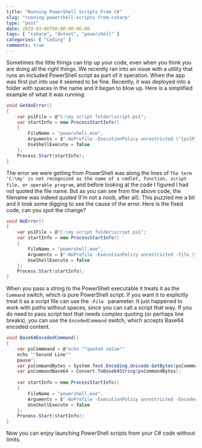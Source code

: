 ```yaml
---
title: "Running PowerShell Scripts From C#"
slug: "running-powershell-scripts-from-csharp"
type: "post"
date: 2019-03-06T00:00:00-06:00
tags: [ "csharp", "dotnet", "powershell" ]
categories: [ "Coding" ]
comments: true
---
```


Sometimes the little things can trip up your code, even when you think you are doing all the right things. We recently ran into an issue with a utility that runs an included PowerShell script as part of it operation. When the app was first put into use it seemed to be fine. Recently, it was deployed into a folder with spaces in the name and it began to blow up. Here is a simplified example of what it was running:

```csharp
void GetAnError()
{
    var ps1File = @"C:\my script folder\script.ps1";
    var startInfo = new ProcessStartInfo()
    {
        FileName = "powershell.exe",
        Arguments = $"-NoProfile -ExecutionPolicy unrestricted \"{ps1File}\"",
        UseShellExecute = false
    };
    Process.Start(startInfo);
}
```

The error we were getting from PowerShell was along the lines of ```The term 'C:\my' is not recognized as the name of a cmdlet, function, script file, or operable program```, and before looking at the code I figured I had not quoted the file name. But as you can see from the above code, the filename was indeed quoted (I'm not a noob, after all). This puzzled me a bit and it took some digging to see the cause of the error. Here is the fixed code, can you spot the change?

```csharp
void NoError()
{
    var ps1File = @"C:\my script folder\script.ps1";
    var startInfo = new ProcessStartInfo()
    {
        FileName = "powershell.exe",
        Arguments = $"-NoProfile -ExecutionPolicy unrestricted -file \"{ps1File}\"",
        UseShellExecute = false
    };
    Process.Start(startInfo);
}
```

When you pass a string to the PowerShell executable it treats it as the ```Command``` switch, which is pure PowerShell script. If you want it to explicitly treat it as a script file can use the ```-File ``` parameter. It just happened to work with paths without spaces, since you can call a script that way. If you do need to pass script text that needs complex quoting (or perhaps line breaks), you can use the ```EncodedCommand``` switch, which accepts Base64 encoded content.

```csharp
void Base64EncodedCommand()
{
	var psCommmand = @"echo ""quoted value"" 
	echo ""Second Line""
	pause";
	var psCommandBytes = System.Text.Encoding.Unicode.GetBytes(psCommmand);
	var psCommandBase64 = Convert.ToBase64String(psCommandBytes);
	
	var startInfo = new ProcessStartInfo()
	{
		FileName = "powershell.exe",
		Arguments = $"-NoProfile -ExecutionPolicy unrestricted -EncodedCommand {psCommandBase64}",
		UseShellExecute = false
	};
	Process.Start(startInfo);
}
```

Now you can enjoy launching PowerShell scripts from your C# code without limits.